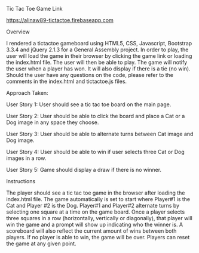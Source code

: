 Tic Tac Toe
Game Link

https://alinaw89-tictactoe.firebaseapp.com

Overview

I rendered a tictactoe gameboard using HTML5, CSS, Javascript, Bootstrap 3.3.4 and jQuery 2.1.3 for a General Assembly project. In order to play, the user will load the game in their browser by clicking the game link or loading the index.html file. The user will then be able to play. The game will notify the user when a player has won. It will also display if there is a tie (no win). Should the user have any questions on the code, please refer to the comments in the index.html and tictactoe.js files.

Approach Taken:

User Story 1: User should see a tic tac toe board on the main page.

User Story 2: User should be able to click the board and place a Cat or a Dog image in any space they choose.

User Story 3: User should be able to alternate turns between Cat image and Dog image.

User Story 4: User should be able to win if user selects three Cat or Dog images in a row.

User Story 5: Game should display a draw if there is no winner.

Instructions

The player should see a tic tac toe game in the browser after loading the index.html file.
The game automatically is set to start where Player#1 is the Cat and Player #2 is the Dog.
Player#1 and Player#2 alternate turns by selecting one square at a time on the game board.
Once a player selects three squares in a row (horizontally, vertically or diagonally), that player will win the game and a prompt will show up indicating who the winner is. A scoreboard will also reflect the current amount of wins between both players.
If no player is able to win, the game will be over.
Players can reset the game at any given point.
